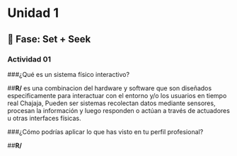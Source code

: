 # Unidad 1

## 🔎 Fase: Set + Seek

### Actividad 01 

###¿Qué es un sistema físico interactivo?  

##**R/** es una combinacion del hardware y software que son diseñados especificamente para interactuar con el entorno y/o los usuarios en tiempo real Chajaja, Pueden ser sistemas recolectan datos mediante sensores, procesan la información y luego responden o actúan a través de actuadores u otras interfaces físicas.  
 
###¿Cómo podrías aplicar lo que has visto en tu perfil profesional?  

##**R/**

